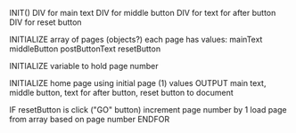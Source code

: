 
INIT()
    DIV for main text
    DIV for middle button
    DIV for text for after button
    DIV for reset button

INITIALIZE array of pages (objects?)
    each page has values:
        mainText
        middleButton
        postButtonText
        resetButton

INITIALIZE variable to hold page number

INITIALIZE home page using initial page (1) values
    OUTPUT main text, middle button, text for after button, reset button
        to document

IF resetButton is click ("GO" button)
    increment page number by 1
    load page from array based on page number
ENDFOR
